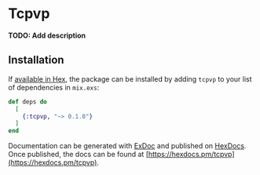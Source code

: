 # Tcpvp

**TODO: Add description**

## Installation

If [available in Hex](https://hex.pm/docs/publish), the package can be installed
by adding `tcpvp` to your list of dependencies in `mix.exs`:

```elixir
def deps do
  [
    {:tcpvp, "~> 0.1.0"}
  ]
end
```

Documentation can be generated with [ExDoc](https://github.com/elixir-lang/ex_doc)
and published on [HexDocs](https://hexdocs.pm). Once published, the docs can
be found at [https://hexdocs.pm/tcpvp](https://hexdocs.pm/tcpvp).


